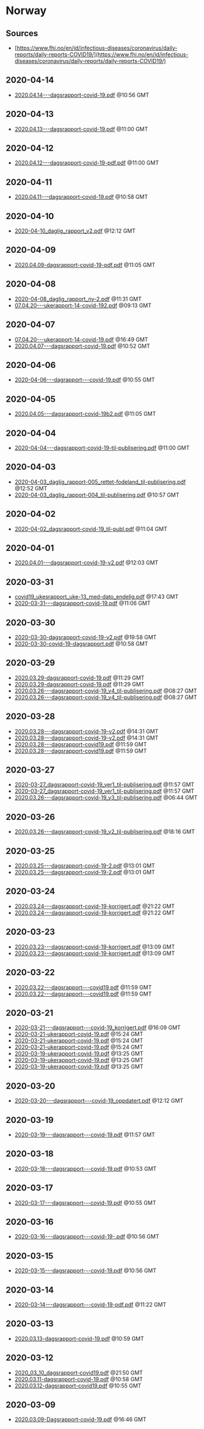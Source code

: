 # Norway

## Sources

* [https://www.fhi.no/en/id/infectious-diseases/coronavirus/daily-reports/daily-reports-COVID19/](https://www.fhi.no/en/id/infectious-diseases/coronavirus/daily-reports/daily-reports-COVID19/)


## 2020-04-14

* [2020.04.14---dagsrapport-covid-19.pdf](87fe82c17de8ee8b8e54c30373efd59d5ec384bb/file.pdf) @10:56 GMT

## 2020-04-13

* [2020.04.13---dagsrapport-covid-19.pdf](16b23cc0f8eab8dd7d2d0895b9adeadffb6e45fe/file.pdf) @11:00 GMT

## 2020-04-12

* [2020.04.12---dagsrapport-covid-19-pdf.pdf](0d0df38e22bd5010fdd816138b84c3083d15d78f/file.pdf) @11:00 GMT

## 2020-04-11

* [2020.04.11---dagsrapport-covid-19.pdf](b564f1d3ebe8cf70478f28db3a3e71655de5ae91/file.pdf) @10:58 GMT

## 2020-04-10

* [2020-04-10\_daglig\_rapport\_v2.pdf](b7bbc4a3a8de153affbf8a700a031ad3a135a3d1/file.pdf) @12:12 GMT

## 2020-04-09

* [2020.04.09-dagsrapport-covid-19-pdf.pdf](9a8b5907443129508dbe9cca779fa6f2b8eaefa4/file.pdf) @11:05 GMT

## 2020-04-08

* [2020-04-08\_daglig\_rapport\_ny-2.pdf](805da6cd11cfb8698d55085ef03f939dc79a0c42/file.pdf) @11:31 GMT
* [07.04.20---ukerapport-14-covid-192.pdf](4e774c0e483b298042fa708738806567facee60c/file.pdf) @09:13 GMT

## 2020-04-07

* [07.04.20---ukerapport-14-covid-19.pdf](363b7436f0aa1f86937af5c006f9c3ce1df1a325/file.pdf) @16:49 GMT
* [2020.04.07---dagsrapport-covid-19.pdf](be2e8994aa05f7083582fbc3c977b48d91e743b9/file.pdf) @10:52 GMT

## 2020-04-06

* [2020-04-06---dagrapport---covid-19.pdf](e7b5ded8b5ef08aef993dd7fc3f4932d3204d5f7/file.pdf) @10:55 GMT

## 2020-04-05

* [2020.04.05---dagsrapport-covid-19b2.pdf](2acfc8ae5889cc048ad1b27836d94085c63119ba/file.pdf) @11:05 GMT

## 2020-04-04

* [2020-04-04---dagsrapport-covid-19-til-publisering.pdf](9e1bdce2a72f791bda7abd39e32c82cd6a1fc8b2/file.pdf) @11:00 GMT

## 2020-04-03

* [2020-04-03\_daglig\_rapport-005\_rettet-fodeland\_til-publisering.pdf](c44be1059f6559c607640b620971edf7accb5d7a/file.pdf) @12:52 GMT
* [2020-04-03\_daglig\_rapport-004\_til-publisering.pdf](6ce8e4c7bded70b720e149c335f7d2f4e6fcb58b/file.pdf) @10:57 GMT

## 2020-04-02

* [2020-04-02\_dagsrapport-covid-19\_til-publ.pdf](c4e8ef3ad8598abdd2c2d9f6e680d86b31c18381/file.pdf) @11:04 GMT

## 2020-04-01

* [2020.04.01---dagsrapport-covid-19-v2.pdf](3dc1b01ea3ad36c42b4d042096102783d45578ab/file.pdf) @12:03 GMT

## 2020-03-31

* [covid19\_ukesrapport\_uke-13\_med-dato\_endelig.pdf](daf41720383e693c2ecb1c2fd76f4fa63f6676d3/file.pdf) @17:43 GMT
* [2020-03-31---dagsrapport-covid-19.pdf](45836829f1f768fe2c89f31f818a6006e21ec727/file.pdf) @11:06 GMT

## 2020-03-30

* [2020-03-30-dagsrapport-covid-19-v2.pdf](10263a2b501d588066820ee647b627b402b20dbd/file.pdf) @19:58 GMT
* [2020-03-30-covid-19-dagsrapport.pdf](9065aa15e467ab1180c9773fc5fb6f2b8aaaa797/file.pdf) @10:58 GMT

## 2020-03-29

* [2020.03.29-dagsrapport-covid-19.pdf](6f7b95eaf1a5a6df3957417c4e9541c643e037b6/file.pdf) @11:29 GMT
* [2020.03.29-dagsrapport-covid-19.pdf](daa0d4191869b939c3461cdd598852aa511b9a9c/file.pdf) @11:29 GMT
* [2020.03.26---dagsrapport-covid-19\_v4\_til-publisering.pdf](1df677529193d8e2432d8b115d84064528622b38/file.pdf) @08:27 GMT
* [2020.03.26---dagsrapport-covid-19\_v4\_til-publisering.pdf](9b4b343eb15516ef6dd42b94f1a00d20a35fd572/file.pdf) @08:27 GMT

## 2020-03-28

* [2020.03.28---dagsrapport-covid-19-v2.pdf](2daabd1b572de4367e8f98037117e98c4cdc2909/file.pdf) @14:31 GMT
* [2020.03.28---dagsrapport-covid-19-v2.pdf](f5a812e112bf18a8271dc5a3343c71a7dab62045/file.pdf) @14:31 GMT
* [2020.03.28---dagsrapport-covid19.pdf](e3554ab060f42098c06eed4cb78e1bcd553a5440/file.pdf) @11:59 GMT
* [2020.03.28---dagsrapport-covid19.pdf](138e2d1e359e56a42b7e7f83a3f1aecbd7bb937e/file.pdf) @11:59 GMT

## 2020-03-27

* [2020-03-27\_dagsrapport-covid-19\_ver1\_til-publisering.pdf](a7e8aad98b8291de14c1c554946ca79fce613601/file.pdf) @11:57 GMT
* [2020-03-27\_dagsrapport-covid-19\_ver1\_til-publisering.pdf](8bb3dbb32bd988be3f31abb6d3d12e5cbfbb9792/file.pdf) @11:57 GMT
* [2020.03.26---dagsrapport-covid-19\_v3\_til-publisering.pdf](2d74372f615c645a87cbc06a3c8a2eb661bd3a84/file.pdf) @06:44 GMT

## 2020-03-26

* [2020.03.26---dagsrapport-covid-19\_v2\_til-publisering.pdf](c58f5ebdb79cc8b0d8b6b5a7c3e8122879a17e30/file.pdf) @18:16 GMT

## 2020-03-25

* [2020.03.25---dagsrapport-covid-19-2.pdf](f66a19354b003fedadbf97f442977804d8e4a912/file.pdf) @13:01 GMT
* [2020.03.25---dagsrapport-covid-19-2.pdf](7a2ef8d6a38e1beaaccda14db7c401d95457a46f/file.pdf) @13:01 GMT

## 2020-03-24

* [2020.03.24---dagsrapport-covid-19-korrigert.pdf](e91754b32f5f67cd31aee9d3d7cdf30f1f753fc4/file.pdf) @21:22 GMT
* [2020.03.24---dagsrapport-covid-19-korrigert.pdf](ccc48459c2b4ed6654750cb0e78ec0432b8557ba/file.pdf) @21:22 GMT

## 2020-03-23

* [2020.03.23---dagsrapport-covid-19-korrigert.pdf](00a15d9070c4b82ef595f854385e2fce905197c9/file.pdf) @13:09 GMT
* [2020.03.23---dagsrapport-covid-19-korrigert.pdf](e060939dd544b20ccf57252f8947c752c0e595f8/file.pdf) @13:09 GMT

## 2020-03-22

* [2020.03.22---dagsrapport---covid19.pdf](3f7b9218a72f8a561bbd6e906171091e3a43eb58/file.pdf) @11:59 GMT
* [2020.03.22---dagsrapport---covid19.pdf](f300e9ee7ca187943dde8e090c47112795e65bd6/file.pdf) @11:59 GMT

## 2020-03-21

* [2020-03-21---dagsrapport---covid-19\_korrigert.pdf](6af0f18d71a593c7596ce73534be7aa0e07827c5/file.pdf) @16:09 GMT
* [2020-03-21-ukerapport-covid-19.pdf](b7b48118c108e3619de17d55d9539dc5a6671575/file.pdf) @15:24 GMT
* [2020-03-21-ukerapport-covid-19.pdf](34e4104f1521e72ed12e7980143b5d8c73ac0b39/file.pdf) @15:24 GMT
* [2020-03-21-ukerapport-covid-19.pdf](ddb47cfa7d54b434d4e855d0178e1e97284d9722/file.pdf) @15:24 GMT
* [2020-03-19-ukerapport-covid-19.pdf](1b0715d8b5cd05fe2a8dc40177cc0d9601d53b71/file.pdf) @13:25 GMT
* [2020-03-19-ukerapport-covid-19.pdf](5792bc6504ad3821c6555665dbc93ad45a3144e5/file.pdf) @13:25 GMT
* [2020-03-19-ukerapport-covid-19.pdf](dece5560abf1fb9abcd77aae2b88051591e1017d/file.pdf) @13:25 GMT

## 2020-03-20

* [2020-03-20---dagsrapport---covid-19\_oppdatert.pdf](1eab2d679cf5271519787730bd7f33f5ffe67025/file.pdf) @12:12 GMT

## 2020-03-19

* [2020-03-19---dagsrapport---covid-19.pdf](855522657070de5d14ccdba98dae9db59bd6e214/file.pdf) @11:57 GMT

## 2020-03-18

* [2020-03-18---dagsrapport---covid-19.pdf](ef529e4abbd022068c091187fb2dbafc6b874a9f/file.pdf) @10:53 GMT

## 2020-03-17

* [2020-03-17---dagsrapport---covid-19.pdf](cfbf08fb2008e89b3c90e97414965df7e398e4c4/file.pdf) @10:55 GMT

## 2020-03-16

* [2020-03-16---dagsrapport---covid-19-.pdf](acc5c8e650129347ecf751c56706562e38ee1af8/file.pdf) @10:56 GMT

## 2020-03-15

* [2020-03-15---dagsrapport---covid-19.pdf](d466764ed189e8fb6100266fa7e1ebe53495b1a4/file.pdf) @10:56 GMT

## 2020-03-14

* [2020-03-14---dagsrapport---covid-19-pdf.pdf](462e961962158a54dff1b6f0801ec56930b9369e/file.pdf) @11:22 GMT

## 2020-03-13

* [2020.03.13-dagsrapport-covid-19.pdf](6f6cce5db49f2a1c4bcb6a6c822192c5cdc40775/file.pdf) @10:59 GMT

## 2020-03-12

* [2020\_03\_10\_dagsrapport-covid19.pdf](d6b20864007e8a27db2aae7b5130cc41b70e1bc4/file.pdf) @21:50 GMT
* [2020.03.11-dagsrapport-covid-19.pdf](5c98618d7a3fd7bd3c18956b99458c33a1d6441b/file.pdf) @10:58 GMT
* [2020.03.12-dagsrapport-covid19.pdf](569c82d9c990dda15ac66d231614e8f25976743f/file.pdf) @10:55 GMT

## 2020-03-09

* [2020.03.09-Dagsrapport-covid-19.pdf](c149a54e467d673723aa93beb1b2b9ae9e2231d2/file.pdf) @16:46 GMT

